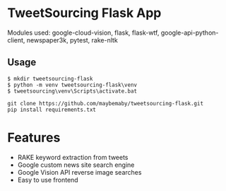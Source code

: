 # TweetSourcing Flask App

Modules used: google-cloud-vision, flask, flask-wtf, google-api-python-client, newspaper3k, pytest, rake-nltk

## Usage
```
$ mkdir tweetsourcing-flask
$ python -m venv tweetsourcing-flask\venv
$ tweetsourcing\venv\Scripts\activate.bat
```

```
git clone https://github.com/maybemaby/tweetsourcing-flask.git
pip install requirements.txt
```

# Features
- RAKE keyword extraction from tweets
- Google custom news site search engine
- Google Vision API reverse image searches
- Easy to use frontend